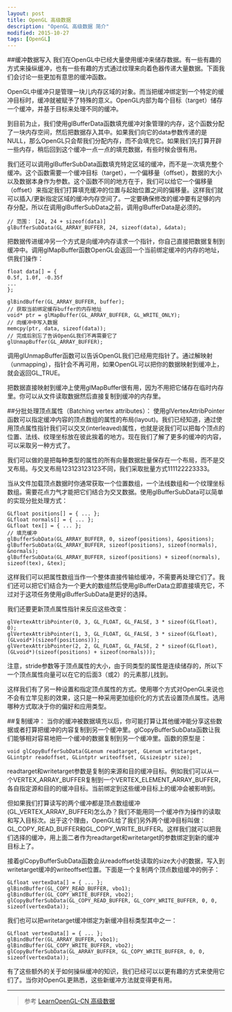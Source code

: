 ```yaml
---
layout: post
title: OpenGL 高级数据
description: "OpenGL 高级数据 简介"
modified: 2015-10-27
tags: [OpenGL]
---
```


##缓冲数据写入
我们在OpenGL中已经大量使用缓冲来储存数据。有一些有趣的方式来操纵缓冲，也有一些有趣的方式通过纹理来向着色器传递大量数据。下面我们会讨论一些更加有意思的缓冲函数。

OpenGL中缓冲只是管理一块儿内存区域的对象。而当把缓冲绑定到一个特定的缓冲目标时，缓冲就被赋予了特殊的意义。OpenGL内部为每个目标（target）储存一个缓冲，并基于目标来处理不同的缓冲。

到目前为止，我们使用glBufferData函数填充缓冲对象管理的内存，这个函数分配了一块内存空间，然后把数据存入其中。如果我们向它的data参数传递的是NULL，那么OpenGL只会帮我们分配内存，而不会填充它。如果我们先打算开辟一些内存，稍后回到这个缓冲一点一点的填充数据，有些时候会很有用。

我们还可以调用glBufferSubData函数填充特定区域的缓冲，而不是一次填充整个缓冲。这个函数需要一个缓冲目标（target），一个偏移量（offset），数据的大小以及数据本身作为参数。这个函数不同的地方在于，我们可以给它一个偏移量（offset）来指定我们打算填充缓冲的位置与起始位置之间的偏移量。这样我们就可以插入/更新指定区域的缓冲内存空间了。一定要确保修改的缓冲要有足够的内存分配，所以在调用glBufferSubData之前，调用glBufferData是必须的。

    // 范围： [24, 24 + sizeof(data)]
    glBufferSubData(GL_ARRAY_BUFFER, 24, sizeof(data), &data); 

把数据传进缓冲另一个方式是向缓冲内存请求一个指针，你自己直接把数据复制到缓冲中。调用glMapBuffer函数OpenGL会返回一个当前绑定缓冲的内存的地址，供我们操作：

    float data[] = {
    0.5f, 1.0f, -0.35f
    ...
    };

    glBindBuffer(GL_ARRAY_BUFFER, buffer);
    // 获取当前绑定缓存buffer的内存地址
    void* ptr = glMapBuffer(GL_ARRAY_BUFFER, GL_WRITE_ONLY);
    // 向缓冲中写入数据
    memcpy(ptr, data, sizeof(data));
    // 完成后别忘了告诉OpenGL我们不再需要它了
    glUnmapBuffer(GL_ARRAY_BUFFER);

调用glUnmapBuffer函数可以告诉OpenGL我们已经用完指针了。通过解映射（unmapping），指针会不再可用，如果OpenGL可以把你的数据映射到缓冲上，就会返回GL_TRUE。

把数据直接映射到缓冲上使用glMapBuffer很有用，因为不用把它储存在临时内存里。你可以从文件读取数据然后直接复制到缓冲的内存里。

##分批处理顶点属性（Batching vertex attributes）：
使用glVertexAttribPointer函数可以指定缓冲内容的顶点数组的属性的布局(layout)。我们已经知道，通过使用顶点属性指针我们可以交叉(interleaved)属性，也就是说我们可以把每个顶点的位置、法线、纹理坐标放在彼此挨着的地方。现在我们了解了更多的缓冲的内容，可以采取另一种方式了。

我们可以做的是把每种类型的属性的所有向量数据批量保存在一个布局，而不是交叉布局。与交叉布局123123123123不同，我们采取批量方式111122223333。

当从文件加载顶点数据时你通常获取一个位置数组，一个法线数组和一个纹理坐标数组。需要花点力气才能把它们结合为交叉数据。使用glBufferSubData可以简单的实现分批处理方式：

    GLfloat positions[] = { ... };
    GLfloat normals[] = { ... };
    GLfloat tex[] = { ... };
    // 填充缓冲
    glBufferSubData(GL_ARRAY_BUFFER, 0, sizeof(positions), &positions);
    glBufferSubData(GL_ARRAY_BUFFER, sizeof(positions), sizeof(normals), &normals);
    glBufferSubData(GL_ARRAY_BUFFER, sizeof(positions) + sizeof(normals), sizeof(tex), &tex);

这样我们可以把属性数组当作一个整体直接传输给缓冲，不需要再处理它们了。我们还可以把它们结合为一个更大的数组然后使用glBufferData立即直接填充它，不过对于这项任务使用glBufferSubData是更好的选择。

我们还要更新顶点属性指针来反应这些改变：

    glVertexAttribPointer(0, 3, GL_FLOAT, GL_FALSE, 3 * sizeof(GLfloat), 0);  
    glVertexAttribPointer(1, 3, GL_FLOAT, GL_FALSE, 3 * sizeof(GLfloat), (GLvoid*)(sizeof(positions)));  
    glVertexAttribPointer(2, 2, GL_FLOAT, GL_FALSE, 2 * sizeof(GLfloat), (GLvoid*)(sizeof(positions) + sizeof(normals)));

注意，stride参数等于顶点属性的大小，由于同类型的属性是连续储存的，所以下一个顶点属性向量可以在它的后面3（或2）的元素那儿找到。

这样我们有了另一种设置和指定顶点属性的方式。使用哪个方式对OpenGL来说也不会有立竿见影的效果，这只是一种采用更加组织化的方式去设置顶点属性。选用哪种方式取决于你的偏好和应用类型。


##复制缓冲：
当你的缓冲被数据填充以后，你可能打算让其他缓冲能分享这些数据或者打算把缓冲的内容复制到另一个缓冲里。glCopyBufferSubData函数让我们能够相对容易地把一个缓冲的数据复制到另一个缓冲里。函数的原型是：

    void glCopyBufferSubData(GLenum readtarget, GLenum writetarget, GLintptr readoffset, GLintptr writeoffset, GLsizeiptr size);

readtarget和writetarget参数是复制的来源和目的缓冲目标。例如我们可以从一个VERTEX_ARRAY_BUFFER复制到一个VERTEX_ELEMENT_ARRAY_BUFFER，各自指定源和目的的缓冲目标。当前绑定到这些缓冲目标上的缓冲会被影响到。

但如果我们打算读写的两个缓冲都是顶点数组缓冲(GL_VERTEX_ARRAY_BUFFER)怎么办？我们不能用同一个缓冲作为操作的读取和写入目标次。出于这个理由，OpenGL给了我们另外两个缓冲目标叫做：GL_COPY_READ_BUFFER和GL_COPY_WRITE_BUFFER。这样我们就可以把我们选择的缓冲，用上面二者作为readtarget和writetarget的参数绑定到新的缓冲目标上了。

接着glCopyBufferSubData函数会从readoffset处读取的size大小的数据，写入到writetarget缓冲的writeoffset位置。下面是一个复制两个顶点数组缓冲的例子：

    GLfloat vertexData[] = { ... };
    glBindBuffer(GL_COPY_READ_BUFFER, vbo1);
    glBindBuffer(GL_COPY_WRITE_BUFFER, vbo2);
    glCopyBufferSubData(GL_COPY_READ_BUFFER, GL_COPY_WRITE_BUFFER, 0, 0, sizeof(vertexData));


我们也可以把writetarget缓冲绑定为新缓冲目标类型其中之一：

    GLfloat vertexData[] = { ... };
    glBindBuffer(GL_ARRAY_BUFFER, vbo1);
    glBindBuffer(GL_COPY_WRITE_BUFFER, vbo2);
    glCopyBufferSubData(GL_ARRAY_BUFFER, GL_COPY_WRITE_BUFFER, 0, 0, sizeof(vertexData));

有了这些额外的关于如何操纵缓冲的知识，我们已经可以以更有趣的方式来使用它们了。当你对OpenGL更熟悉，这些新缓冲方法就变得更有用。

---
> 参考
[LearnOpenGL-CN 高级数据](http://learnopengl-cn.readthedocs.org/zh/latest/04%20Advanced%20OpenGL/07%20Advanced%20Data/)